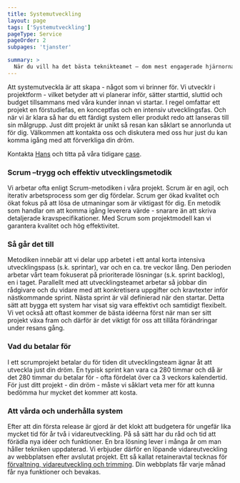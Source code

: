 ```yaml
---
title: Systemutveckling
layout: page
tags: ['Systemutveckling']
pageType: Service
pageOrder: 2
subpages: 'tjanster'

summary: >
  När du vill ha det bästa teknikteamet – dom mest engagerade hjärnorna – och den senaste kunskapen - samlat i ett och samma team, då ska just ditt projekt genomföras tillsammans med oss på Iteam. Vi bygger det system som du behöver, det verktyget som du ser framför dig – precis så som du vill ha det. Vare sig det handlar om en ny webb, en webbutik, ett forum eller verksamhetsvertyg som molntjänst så kan vi bygga det åt dig. Vi utvecklar webbplatsen och tjänsten som utgör drivkraften i din affärsverksamhet.
---
```


Att systemutveckla är att skapa - något som vi brinner för. Vi utvecklr i projektform - vilket betyder att vi planerar inför, sätter starttid, sluttid och budget tillsammans med våra kunder innan vi startar. I regel omfattar ett projekt en förstudiefas, en konceptfas och en intensiv utvecklingsfas. Och när vi är klara så har du ett färdigt system eller produkt redo att lanseras till sin målgrupp. Just ditt projekt är unikt så resan kan såklart se annorlunda ut för dig. Välkommen att kontakta oss och diskutera med oss hur just du kan komma igång med att förverkliga din dröm.

Kontakta [Hans](/medarbetare/hans) och titta på våra tidigare [case](/case).

### Scrum –trygg och effektiv utvecklingsmetodik
Vi arbetar ofta enligt Scrum-metodiken i våra projekt. Scrum är en agil, och iterativ arbetsprocess som ger dig fördelar. Scrum ger ökad kvalitet och ökat fokus på att lösa de utmaningar som är viktigast för dig. En metodik som handlar om att komma igång leverera värde - snarare än att skriva detaljerade kravspecifikationer. Med Scrum som projektmodell kan vi garantera kvalitet och hög effektivitet.

### Så går det till
Metodiken innebär att vi delar upp arbetet i ett antal korta intensiva utvecklingspass (s.k. sprintar), var och en ca. tre veckor lång. Den perioden arbetar vårt team fokuserat på prioriterade lösningar (s.k. sprint backlog), en i taget. Parallellt med att utvecklingsteamet arbetar så jobbar din rådgivare och du vidare med att konkretisera uppgifter och kravtexter inför nästkommande sprint. Nästa sprint är väl definierad när den startar. Detta sätt att bygga ett system har visat sig vara effektivt och samtidigt flexibelt. Vi vet också att oftast kommer de bästa idéerna först när man ser sitt projekt växa fram och därför är det viktigt för oss att tillåta förändringar under resans gång.

### Vad du betalar för
I ett scrumprojekt betalar du för tiden dit utvecklingsteam ägnar åt att utveckla just din dröm. En typisk sprint kan vara ca 280 timmar och då är det 280 timmar du betalar för - ofta fördelat över ca 3 veckors kalendertid. För just ditt projekt - din dröm - måste vi såklart veta mer för att kunna bedömma hur mycket det kommer att kosta.

### Att vårda och underhålla system
Efter att din första release är gjord är det klokt att budgetera för ungefär lika mycket tid för år två i vidareutveckling. På så sätt har du råd och tid att förädla nya idéer och funktioner. En bra lösning lever i många år om man håller tekniken uppdaterad. Vi erbjuder därför en löpande vidareutveckling av webbplatsen efter avslutat projekt. Ett så kallat retaineravtal tecknas för [förvaltning, vidareutveckling och trimming](/tjanster/operations/Systemforvaltning). Din webbplats får varje månad får nya funktioner och bevakas.

